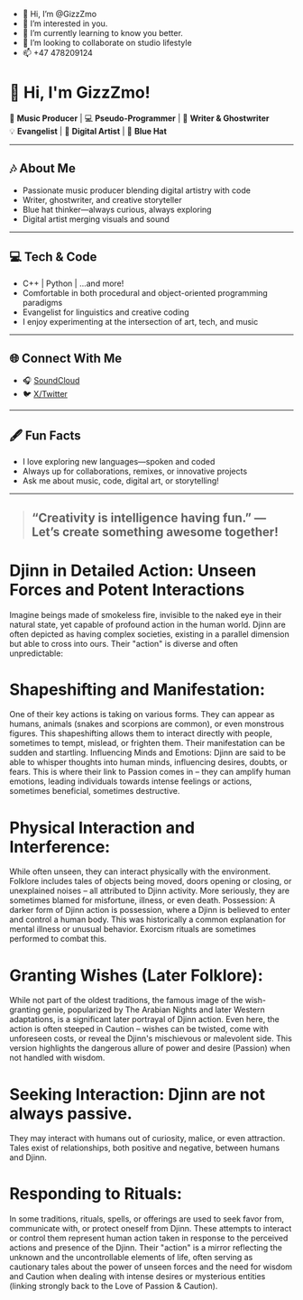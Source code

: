 - 👋 Hi, I’m @GizzZmo
- 👀 I’m interested in you.
- 🌱 I’m currently learning to know you better.
- 💞️ I’m looking to collaborate on studio lifestyle 
- 📫 +47 478209124

<!---
GizzZmo/GizzZmo is a ✨ special ✨ repository because its `README.md` (this file) appears on your GitHub profile.
You can click the Preview link to take a look at your changes.
--->
# 👋 Hi, I'm GizzZmo!

🎹 **Music Producer** | 💻 **Pseudo-Programmer** | 📝 **Writer & Ghostwriter**  
💡 **Evangelist** | 🎨 **Digital Artist** | 🎩 **Blue Hat**  

---

## 🎶 About Me

- Passionate music producer blending digital artistry with code  
- Writer, ghostwriter, and creative storyteller  
- Blue hat thinker—always curious, always exploring  
- Digital artist merging visuals and sound

---

## 💻 Tech & Code

- C++ | Python | ...and more!
- Comfortable in both procedural and object-oriented programming paradigms
- Evangelist for linguistics and creative coding  
- I enjoy experimenting at the intersection of art, tech, and music

---

## 🌐 Connect With Me

- 🎧 [SoundCloud](https://soundcloud.com/jon-wing-chung-lee)
- 🐦 [X/Twitter](https://x.com/Jon_Arve)

---

## 🖋️ Fun Facts

- I love exploring new languages—spoken and coded
- Always up for collaborations, remixes, or innovative projects
- Ask me about music, code, digital art, or storytelling!

---

> ## “Creativity is intelligence having fun.” — Let’s create something awesome together!


# Djinn in Detailed Action: Unseen Forces and Potent Interactions
Imagine beings made of smokeless fire, invisible to the naked eye in their natural state, yet capable of profound action in the human world. Djinn are often depicted as having complex societies, existing in a parallel dimension but able to cross into ours. Their "action" is diverse and often unpredictable:

# Shapeshifting and Manifestation: 
One of their key actions is taking on various forms. 
They can appear as humans, animals (snakes and scorpions are common), or even monstrous figures. This shapeshifting allows them to interact directly with people, sometimes to tempt, mislead, or frighten them. Their manifestation can be sudden and startling.
Influencing Minds and Emotions: Djinn are said to be able to whisper thoughts into human minds, influencing desires, doubts, or fears. This is where their link to Passion comes in – they can amplify human emotions, leading individuals towards intense feelings or actions, sometimes beneficial, sometimes destructive.

# Physical Interaction and Interference: 
While often unseen, they can interact physically with the environment. 
Folklore includes tales of objects being moved, doors opening or closing, or unexplained noises – all attributed to Djinn activity. More seriously, they are sometimes blamed for misfortune, illness, or even death.
Possession: A darker form of Djinn action is possession, where a Djinn is believed to enter and control a human body. This was historically a common explanation for mental illness or unusual behavior. Exorcism rituals are sometimes performed to combat this.

# Granting Wishes (Later Folklore):
While not part of the oldest traditions, the famous image of the wish-granting genie, popularized by The Arabian Nights and later Western adaptations, is a significant later portrayal of Djinn action. Even here, the action is often steeped in Caution – wishes can be twisted, come with unforeseen costs, or reveal the Djinn's mischievous or malevolent side. This version highlights the dangerous allure of power and desire (Passion) when not handled with wisdom.

# Seeking Interaction: Djinn are not always passive. 
They may interact with humans out of curiosity, malice, or even attraction. Tales exist of relationships, both positive and negative, between humans and Djinn.

# Responding to Rituals: 
In some traditions, rituals, spells, or offerings are used to seek favor from, communicate with, or protect oneself from Djinn. 
These attempts to interact or control them represent human action taken in response to the perceived actions and presence of the Djinn.
Their "action" is a mirror reflecting the unknown and the uncontrollable elements of life, often serving as cautionary tales about the power of unseen forces and the need for wisdom and Caution when dealing with intense desires or mysterious entities (linking strongly back to the Love of Passion & Caution).
